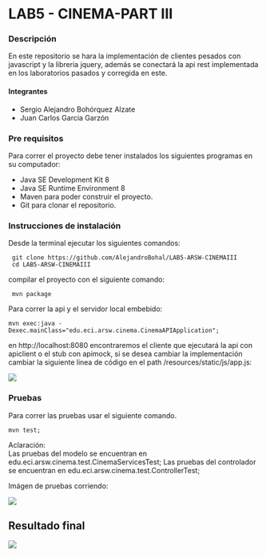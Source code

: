 
# LAB5 - CINEMA-PART III
### Descripción

En este repositorio se hara la implementación de clientes pesados con javascript y la libreria jquery, además se conectará la api rest implementada en los laboratorios pasados y corregida en este.

#### Integrantes
- Sergio Alejandro Bohórquez Alzate
- Juan Carlos Garcia Garzón

### Pre requisitos

Para correr el proyecto debe tener instalados los siguientes programas
en su computador:

- Java SE Development Kit 8
- Java SE Runtime Environment 8
- Maven para poder construir el proyecto.
- Git para clonar el repositorio. 

### Instrucciones de instalación

Desde la terminal ejecutar los siguientes comandos:
```
 git clone https://github.com/AlejandroBohal/LAB5-ARSW-CINEMAIII
 cd LAB5-ARSW-CINEMAIII
```
compilar el proyecto con el siguiente comando:
```
 mvn package
```
Para correr la api y el servidor local embebido:

```
mvn exec:java -Dexec.mainClass="edu.eci.arsw.cinema.CinemaAPIApplication";
```

en http://localhost:8080 encontraremos el cliente que ejecutará la api con 
apiclient o el stub con apimock, si se desea cambiar la implementación cambiar 
la siguiente linea de código en el path /resources/static/js/app.js:

![](https://media.discordapp.net/attachments/352624122301513730/758256371551961118/unknown.png?width=717&height=329)

### Pruebas

Para correr las pruebas usar el siguiente comando.
```
mvn test;
```
Aclaración:  
Las pruebas del modelo se encuentran en edu.eci.arsw.cinema.test.CinemaServicesTest;
Las pruebas del controlador se encuentran en edu.eci.arsw.cinema.test.ControllerTest;


Imágen de pruebas corriendo:

![](https://media.discordapp.net/attachments/352624122301513730/758354991139520532/unknown.png?width=717&height=167)

## Resultado final

![](https://media.discordapp.net/attachments/352624122301513730/758257505129201734/unknown.png?width=717&height=260)





